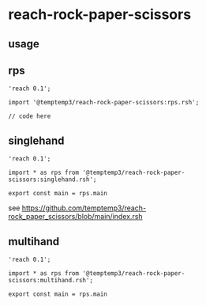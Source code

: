 # reach-rock-paper-scissors

## usage

## rps

```
'reach 0.1';

import '@temptemp3/reach-rock-paper-scissors:rps.rsh';

// code here
```

## singlehand

```
'reach 0.1';

import * as rps from '@temptemp3/reach-rock-paper-scissors:singlehand.rsh';

export const main = rps.main
```

see <https://github.com/temptemp3/reach-rock_paper_scissors/blob/main/index.rsh>

## multihand

```
'reach 0.1';

import * as rps from '@temptemp3/reach-rock-paper-scissors:multihand.rsh';

export const main = rps.main
```

